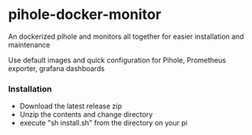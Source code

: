 # pihole-docker-monitor

An dockerized pihole and monitors all together for easier installation and maintenance

Use default images and quick configuration for Pihole, Prometheus exporter, grafana dashboards

### Installation
  * Download the latest release zip
  * Unzip the contents and change directory
  * execute "sh install.sh" from the directory on your pi
